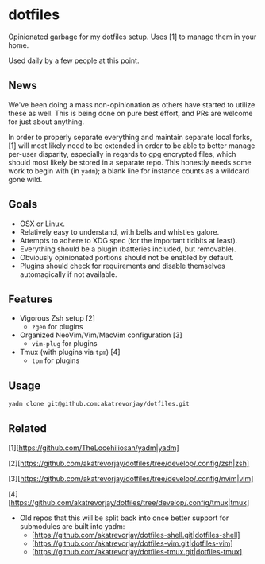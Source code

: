 dotfiles
========

Opinionated garbage for my dotfiles setup. Uses [1] to manage them in your home.

Used daily by a few people at this point.

News
----

We've been doing a mass non-opinionation as others have started to utilize these as well.
This is being done on pure best effort, and PRs are welcome for just about anything.

In order to properly separate everything and maintain separate local forks, [1] will most likely need to be extended in order to be able to better manage per-user disparity, especially in regards to gpg encrypted files, which should most likely be stored in a separate repo. This honestly needs some work to begin with (in `yadm`); a blank line for instance counts as a wildcard gone wild.

Goals
-----

* OSX or Linux.
* Relatively easy to understand, with bells and whistles galore.
* Attempts to adhere to XDG spec (for the important tidbits at least).
* Everything should be a plugin (batteries included, but removable).
* Obviously opinionated portions should not be enabled by default.
* Plugins should check for requirements and disable themselves automagically if not available.

Features
--------

* Vigorous Zsh setup [2]
  * `zgen` for plugins
* Organized NeoVim/Vim/MacVim configuration [3]
  * `vim-plug` for plugins
* Tmux (with plugins via `tpm`) [4]
  * `tpm` for plugins

Usage
-----

```sh
yadm clone git@github.com:akatrevorjay/dotfiles.git
```

Related
-------

[1][https://github.com/TheLocehiliosan/yadm|yadm]

[2][https://github.com/akatrevorjay/dotfiles/tree/develop/.config/zsh|zsh]

[3][https://github.com/akatrevorjay/dotfiles/tree/develop/.config/nvim|vim]

[4][https://github.com/akatrevorjay/dotfiles/tree/develop/.config/tmux|tmux]

* Old repos that this will be split back into once better support for submodules are built into yadm:
  * [https://github.com/akatrevorjay/dotfiles-shell.git|dotfiles-shell]
  * [https://github.com/akatrevorjay/dotfiles-vim.git|dotfiles-vim]
  * [https://github.com/akatrevorjay/dotfiles-tmux.git|dotfiles-tmux]

